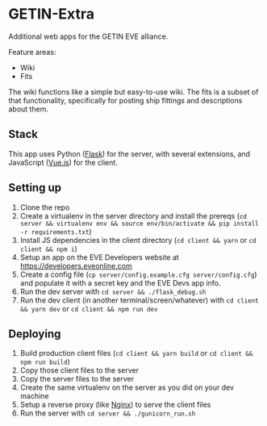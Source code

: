 # GETIN-Extra

Additional web apps for the GETIN EVE alliance.

Feature areas:
* Wiki
* Fits

The wiki functions like a simple but easy-to-use wiki. The fits is a subset of that functionality, specifically for posting ship fittings and descriptions about them.

## Stack

This app uses Python ([Flask](http://flask.pocoo.org/)) for the server, with several extensions, and JavaScript ([Vue.js](https://vuejs.org/)) for the client.

## Setting up

1. Clone the repo
2. Create a virtualenv in the server directory and install the prereqs (`cd server && virtualenv env && source env/bin/activate && pip install -r requirements.txt`)
3. Install JS dependencies in the client directory (`cd client && yarn` or `cd client && npm i`)
4. Setup an app on the EVE Developers website at https://developers.eveonline.com
5. Create a config file (`cp server/config.example.cfg server/config.cfg`) and populate it with a secret key and the EVE Devs app info.
6. Run the dev server with `cd server && ./flask_debug.sh`
7. Run the dev client (in another terminal/screen/whatever) with `cd client && yarn dev` or `cd client && npm run dev`

## Deploying

1. Build production client files (`cd client && yarn build` or `cd client && npm run build`)
2. Copy those client files to the server
3. Copy the server files to the server
4. Create the same virtualenv on the server as you did on your dev machine
5. Setup a reverse proxy (like [Nginx](https://www.nginx.com/)) to serve the client files
6. Run the server with `cd server && ./gunicorn_run.sh`
